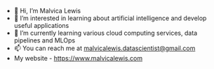 - 👋 Hi, I’m Malvica Lewis
- 👀 I’m interested in learning about artificial intelligence and develop useful applications
- 🌱 I’m currently learning various cloud computing services, data pipelines and MLOps
- 📫 You can reach me at malvicalewis.datascientist@gmail.com
- My website - https://www.malvicalewis.com


<!---
MLewis231088/MLewis231088 is a ✨ special ✨ repository because its `README.md` (this file) appears on your GitHub profile.
You can click the Preview link to take a look at your changes.
--->
